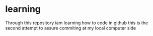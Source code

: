 # learning
Through this repository iam learning how to code in github
this is the second attempt to assure commiting at my local computer side
